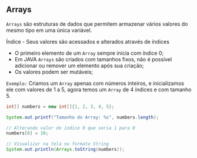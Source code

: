 ## Arrays
`Arrays` são estruturas de dados que permitem armazenar vários valores do mesmo tipo em uma única variável.

Índice - Seus valores são acessados e alterados através de índices
- O primeiro elemento de um `Array` sempre inicia com índice 0;
- Em JAVA `Arrays` são criados com tamanhos fixos, não é possível adicionar ou remover um elemento após sua criação;
- Os valores podem ser mutáveis;


`Exemplo:` Criamos um `Array` apenas com números inteiros, e inicializamos ele com valores de 1 a 5, agora temos um `Array` de 4 índices e com tamanho 5.

```java
int[] numbers = new int[]{1, 2, 3, 4, 5};    

System.out.printf("Tamanho do Array: %s", numbers.length);

// Alterando valor do índice 0 que seria 1 para 0
numbers[0] = 10;

// Visualizar na tela no formato String
System.out.println(Arrays.toString(numbers)); 
```
